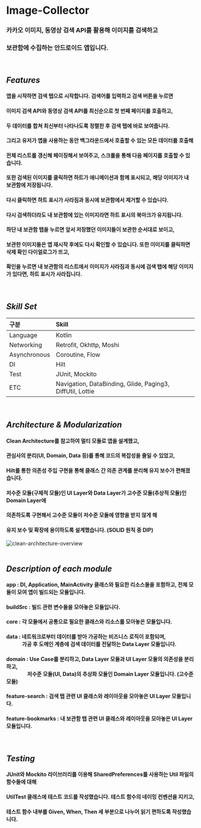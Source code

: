# Image-Collector
### 카카오 이미지, 동영상 검색 API를 활용해 이미지를 검색하고
### 보관함에 수집하는 안드로이드 앱입니다.
</br>

## *****Features*****
#### 앱을 시작하면 검색 탭으로 시작합니다. 검색어를 입력하고 검색 버튼을 누르면 
#### 이미지 검색 API와 동영상 검색 API를 최신순으로 첫 번째 페이지를 호출하고,
#### 두 데이터를 합쳐 최신부터 나타나도록 정렬한 후 검색 탭에 바로 보여줍니다.
#### 그리고 유저가 앱을 사용하는 동안 백그라운드에서 호출할 수 있는 모든 데이터를 호출해
#### 전체 리스트를 갱신해 페이징해서 보여주고, 스크롤을 통해 다음 페이지를 호출할 수 있습니다.
#### 또한 검색된 이미지를 클릭하면 하트가 애니메이션과 함께 표시되고, 해당 이미지가 내 보관함에 저장됩니다.
#### 다시 클릭하면 하트 표시가 사라짐과 동시에 보관함에서 제거할 수 있습니다.
#### 다시 검색하더라도 내 보관함에 있는 이미지라면 하트 표시의 북마크가 유지됩니다.
#### 하단 내 보관함 탭을 누르면 앞서 저장했던 이미지들이 보관한 순서대로 보이고,
#### 보관한 이미지들은 앱 재시작 후에도 다시 확인할 수 있습니다. 또한 이미지를 클릭하면 삭제 확인 다이얼로그가 뜨고,
#### 확인을 누르면 내 보관함의 리스트에서 이미지가 사라짐과 동시에 검색 탭에 해당 이미지가 있다면, 하트 표시가 사라집니다.
</br>

## *****Skill Set*****
| 구분 | Skill |
|:---|:---------------------------------------------------------------------------|
| Language | Kotlin |
| Networking | Retrofit, Okhttp, Moshi |
| Asynchronous | Coroutine, Flow |
| DI | Hilt |
| Test | JUnit, Mockito |
| ETC |Navigation, DataBinding, Glide, Paging3, DiffUtil, Lottie |
</br>

## *****Architecture & Modularization*****
#### Clean Architecture를 참고하여 멀티 모듈로 앱을 설계했고,
#### 관심사의 분리(UI, Domain, Data 등)를 통해 코드의 복잡성을 줄일 수 있었고,
#### Hilt를 통한 의존성 주입 구현을 통해 클래스 간 의존 관계를 분리해 유지 보수가 편해졌습니다.
#### 저수준 모듈(구체적 모듈)인 UI Layer와 Data Layer가 고수준 모듈(추상적 모듈)인 Domain Layer에
#### 의존하도록 구현해서 고수준 모듈이 저수준 모듈에 영향을 받지 않게 해
#### 유지 보수 및 확장에 용이하도록 설계했습니다. (SOLID 원칙 중 DIP)
![clean-architecture-overview](https://github.com/ksjmgrkks/Image-Collector/assets/76638683/ef301323-cb52-423e-9ae0-ba2a95b99957)
</br>
</br>

## *****Description of each module*****
#### app : DI, Application, MainActivity 클래스와 필요한 리소스들을 포함하고, 전체 모듈이 모여 앱이 빌드되는 모듈입니다.
#### buildSrc : 빌드 관련 변수들을 모아놓은 모듈입니다.
#### core : 각 모듈에서 공통으로 필요한 클래스와 리소스를 모아놓은 모듈입니다. 
#### data : 네트워크로부터 데이터를 받아 가공하는 비즈니스 로직이 포함되며,<br/>　　　가공 후 도메인 계층에 검색 데이터를 전달하는 Data Layer 모듈입니다.
#### domain : Use Case를 분리하고, Data Layer 모듈과 UI Layer 모듈의 의존성을 분리하고,<br/>　　　　저수준 모듈(UI, Data)의 추상화 모듈인 Domain Layer 모듈입니다. (고수준 모듈)
#### feature-search : 검색 탭 관련 UI 클래스와 레이아웃을 모아놓은 UI Layer 모듈입니다.
#### feature-bookmarks : 내 보관함 탭 관련 UI 클래스와 레이아웃을 모아놓은 UI Layer 모듈입니다.
</br>

## *****Testing*****
#### JUnit와 Mockito 라이브러리를 이용해 SharedPreferences를 사용하는 Util 파일의 함수들에 대해
#### UtilTest 클래스에 테스트 코드를 작성했습니다. 테스트 함수의 네이밍 컨벤션을 지키고,
#### 테스트 함수 내부를 Given, When, Then 세 부분으로 나누어 읽기 편하도록 작성했습니다.
</br></br>
